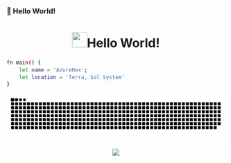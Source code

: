 ### **👋 Hello World!**
<h1 align="center"> <img height="35px" src="https://raw.githubusercontent.com/MartinHeinz/MartinHeinz/master/wave.gif" width="35px"/>Hello World!</h1>

```sh
fn main() {
    let name = 'AzureHex';
    let location = 'Terra, Sol System'
}

```

![GitHub Snake](https://github.com/AzureHex/AzureHex/raw/main/assets/github-snake.svg)

<p align="center">
	<img src="https://raw.githubusercontent.com/catppuccin/catppuccin/main/assets/footers/gray0_ctp_on_line.svg?sanitize=true" />
</p>
